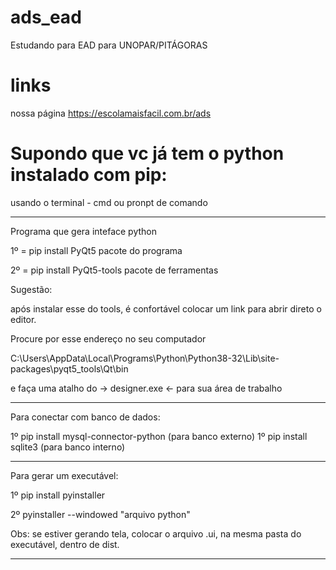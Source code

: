 # ads_ead
Estudando para EAD para UNOPAR/PITÁGORAS

# links
nossa página https://escolamaisfacil.com.br/ads

# Supondo que vc já tem o python instalado com pip:

usando o terminal - cmd ou pronpt de comando 

-----------------------------------------------------------------------------------------------

Programa que gera inteface python

1º = pip install PyQt5  pacote do programa

2º = pip install PyQt5-tools  pacote de ferramentas

Sugestão: 

após instalar esse do tools, é confortável colocar um link para abrir direto o editor.

Procure por esse endereço no seu computador

C:\Users\AppData\Local\Programs\Python\Python38-32\Lib\site-packages\pyqt5_tools\Qt\bin

e faça uma atalho do -> designer.exe <- para sua área de trabalho

------------------------------------------------------------------------------------------------

Para conectar com banco de dados:

1º pip install mysql-connector-python   (para banco externo)
1º pip install sqlite3   (para banco interno)

-------------------------------------------------------------------------------------------------

Para gerar um executável:

1º pip install pyinstaller

2º pyinstaller --windowed "arquivo python"

Obs: se estiver gerando tela, colocar o arquivo .ui, na mesma pasta do executável, dentro de dist.

---------------------------------------------------------------------------------------------------
